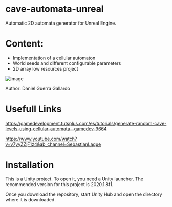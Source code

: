 # cave-automata-unreal
Automatic 2D automata generator for Unreal Engine. 


# Content:
- Implementation of a cellular automaton
- World seeds and different configurable parameters
- 2D array low resources project

![image](https://user-images.githubusercontent.com/61831013/125990543-b0084df3-82c3-408e-a389-2edcf736daed.png)

Author: Daniel Guerra Gallardo

# Usefull Links

https://gamedevelopment.tutsplus.com/es/tutorials/generate-random-cave-levels-using-cellular-automata--gamedev-9664

https://www.youtube.com/watch?v=v7yyZZjF1z4&ab_channel=SebastianLague

# Installation
This is a Unity project. To open it, you need a Unity launcher. 
The recommended version for this project is 2020.1.8f1.

Once you download the repository, start Unity Hub and open the directory where it is downloaded.
    







